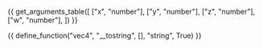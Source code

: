 {{ get_arguments_table([
    ["x", "number"],
    ["y", "number"],
    ["z", "number"],
    ["w", "number"],
]) }}

{{ define_function("vec4", "__tostring", [], "string", True) }}